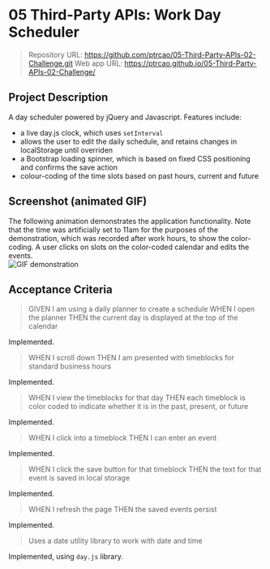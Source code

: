 # 05 Third-Party APIs: Work Day Scheduler

> Repository URL: https://github.com/ptrcao/05-Third-Party-APIs-02-Challenge.git
> Web app URL: https://ptrcao.github.io/05-Third-Party-APIs-02-Challenge/

## Project Description

A day scheduler powered by jQuery and Javascript.  Features include:
* a live day.js clock, which uses `setInterval`
* allows the user to edit the daily schedule, and retains changes in localStorage until overriden
* a Bootstrap loading spinner, which is based on fixed CSS positioning and confirms the save action
* colour-coding of the time slots based on past hours, current and future


## Screenshot (animated GIF)

The following animation demonstrates the application functionality.
Note that the time was artificially set to 11am for the purposes of the demonstration, which was recorded after work hours, to show the color-coding.
A user clicks on slots on the color-coded calendar and edits the events.
<img style="display:block;" src="./Assets/Work Schedule_ Dec 15, 2022 11_39 PM.gif" alt="GIF demonstration">


## Acceptance Criteria


> GIVEN I am using a daily planner to create a schedule
> WHEN I open the planner
> THEN the current day is displayed at the top of the calendar

Implemented.

> WHEN I scroll down
> THEN I am presented with timeblocks for standard business hours

Implemented.

> WHEN I view the timeblocks for that day
> THEN each timeblock is color coded to indicate whether it is in the past, present, or future

Implemented.

> WHEN I click into a timeblock
> THEN I can enter an event

Implemented.

> WHEN I click the save button for that timeblock
> THEN the text for that event is saved in local storage

Implemented.

> WHEN I refresh the page
> THEN the saved events persist

Implemented.

> Uses a date utility library to work with date and time

Implemented, using `day.js` library.